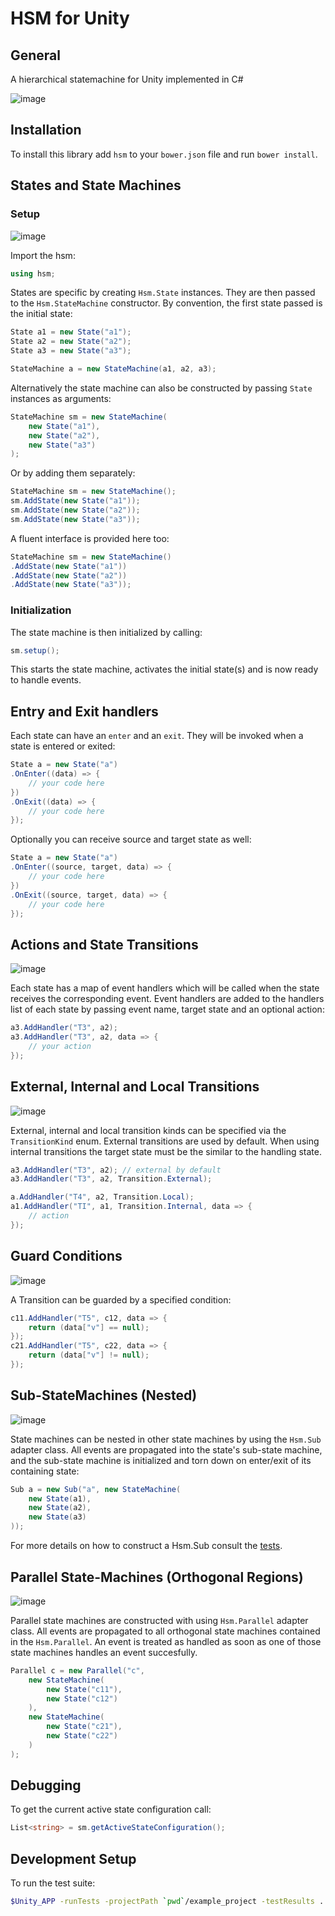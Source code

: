 # HSM for Unity

## General

A hierarchical statemachine for Unity implemented in C#

![image](doc/exports/advanced.png)

## Installation

To install this library add `hsm` to your `bower.json` file and run `bower install`.

## States and State Machines

### Setup

![image](doc/exports/simple.png)

Import the hsm:

```cs
using hsm;
```

States are specific by creating `Hsm.State` instances. They are then passed to the `Hsm.StateMachine` constructor. By convention, the first state passed is the initial state:

```cs
State a1 = new State("a1");
State a2 = new State("a2");
State a3 = new State("a3");

StateMachine a = new StateMachine(a1, a2, a3);
```

Alternatively the state machine can also be constructed by passing `State` instances as arguments:

```cs
StateMachine sm = new StateMachine(
    new State("a1"),
    new State("a2"),
    new State("a3")
);
```

Or by adding them separately:

```cs
StateMachine sm = new StateMachine();
sm.AddState(new State("a1"));
sm.AddState(new State("a2"));
sm.AddState(new State("a3"));
```

A fluent interface is provided here too:

```cs
StateMachine sm = new StateMachine()
.AddState(new State("a1"))
.AddState(new State("a2"))
.AddState(new State("a3"));
```

### Initialization

The state machine is then initialized by calling:

```cs
sm.setup();
```

This starts the state machine, activates the initial state(s) and is now ready to handle events.

## Entry and Exit handlers

Each state can have an `enter` and an `exit`. They will be invoked when a state is entered or exited:

```cs
State a = new State("a")
.OnEnter((data) => {
    // your code here
})
.OnExit((data) => {
    // your code here
});
```

Optionally you can receive source and target state as well:

```cs
State a = new State("a")
.OnEnter((source, target, data) => {
    // your code here
})
.OnExit((source, target, data) => {
    // your code here
});
```

## Actions and State Transitions

![image](doc/exports/simpleWithTransition.png)

Each state has a map of event handlers which will be called when the state receives the corresponding event. Event handlers are added to the handlers list of each state by passing event name, target state and an optional action:

```cs
a3.AddHandler("T3", a2);
a3.AddHandler("T3", a2, data => {
    // your action
});
```

## External, Internal and Local Transitions

![image](doc/exports/simpleWithInternalAndLocalTransition.png)

External, internal and local transition kinds can be specified via the `TransitionKind` enum. External transitions are used by default. When using internal transitions the target state must be the similar to the handling state.

```cs
a3.AddHandler("T3", a2); // external by default
a3.AddHandler("T3", a2, Transition.External);

a.AddHandler("T4", a2, Transition.Local);
a1.AddHandler("TI", a1, Transition.Internal, data => {
    // action
});
```

## Guard Conditions

![image](doc/exports/simpleParallelGuarded.png)

A Transition can be guarded by a specified condition:

```cs
c11.AddHandler("T5", c12, data => {
    return (data["v"] == null);
});
c21.AddHandler("T5", c22, data => {
    return (data["v"] != null);
});
```

## Sub-StateMachines (Nested)

![image](doc/exports/simpleSub.png)

State machines can be nested in other state machines by using the `Hsm.Sub` adapter class. All events are propagated into the state's sub-state machine, and the sub-state machine is initialized and torn down on enter/exit of its containing state:

```cs
Sub a = new Sub("a", new StateMachine(
    new State(a1),
    new State(a2),
    new State(a3)
));
```

For more details on how to construct a Hsm.Sub consult the [tests](lib/hsm/Editor/tests/testSubmachine.cs).

## Parallel State-Machines (Orthogonal Regions)

![image](doc/exports/simpleParallel.png)

Parallel state machines are constructed with using `Hsm.Parallel` adapter class. All events are propagated to all orthogonal state machines contained in the `Hsm.Parallel`. An event is treated as handled as soon as one of those state machines handles an event succesfully.

```cs
Parallel c = new Parallel("c",
    new StateMachine(
        new State("c11"),
        new State("c12")
    ),
    new StateMachine(
        new State("c21"),
        new State("c22")
    )
);
```

## Debugging

To get the current active state configuration call:

```cs
List<string> = sm.getActiveStateConfiguration();
```

## Development Setup

To run the test suite:

```sh
$Unity_APP -runTests -projectPath `pwd`/example_project -testResults ../reports/editormodeTests.xml -testPlatform editmode -batchmode -logFile
```
